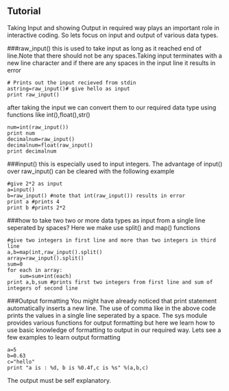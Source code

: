 Tutorial
--------
Taking Input and showing Output in required way plays an important role in interactive coding. So lets focus on input and
output of various data types.

###raw_input()
this is used to take input as long as it reached end of line.Note that there should not be any spaces.Taking input terminates with a new line character and if there are any spaces in the input line it results in error
    
    # Prints out the input recieved from stdin
    astring=raw_input()# give hello as input
    print raw_input()

after taking the input we can convert them to our required data type using functions like int(),float(),str()
    
    num=int(raw_input())
    print num
    decimalnum=raw_input()
    decimalnum=float(raw_input()
    print decimalnum
    
###input()
this is especially used to input integers. The advantage of input() over raw_input() can be cleared with the following example

    #give 2*2 as input
    a=input()
    b=raw_input() #note that int(raw_input()) results in error
    print a #prints 4 
    print b #prints 2*2

###how to take two two or more data types as input from a single line seperated by spaces?
Here we make use split() and map() functions

    #give two integers in first line and more than two integers in third line
    a,b=map(int,raw_input().split()
    array=raw_input().split()
    sum=0
    for each in array:
        sum=sum+int(each)
    print a,b,sum #prints first two integers from first line and sum of integers of second line

###Output formatting
You might have already noticed that print statement automatically inserts a new line. The use of comma like in the above code prints the values in a single line seperated by a space.
The sys module provides various functions for output formatting but here we learn how to use basic knowledge of formatting to output in our required way. Lets see a few examples to learn output formatting
    
    a=5
    b=0.63
    c="hello"
    print "a is : %d, b is %0.4f,c is %s" %(a,b,c)
    
The output must be self explanatory.
